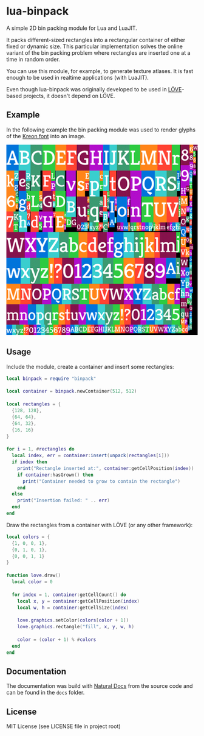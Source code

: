 # lua-binpack
A simple 2D bin packing module for Lua and LuaJIT.

It packs different-sized rectangles into a rectangular container of either fixed or dynamic size. This particular implementation solves the online variant of the bin packing problem where rectangles are inserted one at a time in random order.

You can use this module, for example, to generate texture atlases. It is fast enough to be used in realtime applications (with LuaJIT).

Even though lua-binpack was originally developed to be used in [LÖVE](https://love2d.org/)-based projects, it doesn't depend on LÖVE.

## Example

In the following example the bin packing module was used to render glyphs of the [Kreon font](https://www.fontsquirrel.com/fonts/kreon) into an image.

![Glyphs example image](demo/example-glyphs.png?raw=true)

## Usage

Include the module, create a container and insert some rectangles:

```lua
local binpack = require "binpack"

local container = binpack.newContainer(512, 512)

local rectangles = {
  {128, 128},
  {64, 64},
  {64, 32},
  {16, 16}
}

for i = 1, #rectangles do
  local index, err = container:insert(unpack(rectangles[i]))
  if index then
    print("Rectangle inserted at:", container:getCellPosition(index))
    if container:hasGrown() then
      print("Container needed to grow to contain the rectangle")
    end
  else
    print("Insertion failed: " .. err)
  end
end
```

Draw the rectangles from a container with LÖVE (or any other framework):

```Lua
local colors = {
  {1, 0, 0, 1},
  {0, 1, 0, 1},
  {0, 0, 1, 1}
}
 
function love.draw()
  local color = 0
  
  for index = 1, container:getCellCount() do
    local x, y = container:getCellPosition(index)
    local w, h = container:getCellSize(index)
    
    love.graphics.setColor(colors[color + 1])
    love.graphics.rectangle("fill", x, y, w, h)

    color = (color + 1) % #colors
  end
end
```

## Documentation

The documentation was build with [Natural Docs](https://www.naturaldocs.org/) from the source code and can be found in the `docs` folder.

## License

MIT License (see LICENSE file in project root)